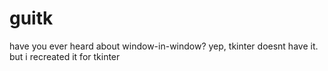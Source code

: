 # guitk
have you ever heard about window-in-window? yep, tkinter doesnt have it. but i recreated it for tkinter
